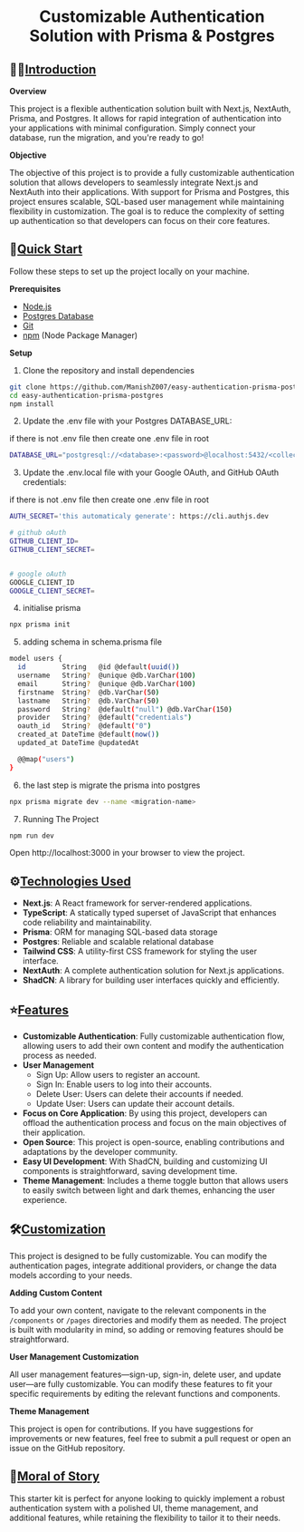 <h1 align="center">Customizable Authentication Solution with Prisma & Postgres</h1>

## 🙋‍♂️<a href="introduction">Introduction</a>

**Overview**

This project is a flexible authentication solution built with Next.js, NextAuth, Prisma, and Postgres. It allows for rapid integration of authentication into your applications with minimal configuration. Simply connect your database, run the migration, and you're ready to go!

**Objective**

The objective of this project is to provide a fully customizable authentication solution that allows developers to seamlessly integrate Next.js and NextAuth into their applications. With support for Prisma and Postgres, this project ensures scalable, SQL-based user management while maintaining flexibility in customization. The goal is to reduce the complexity of setting up authentication so that developers can focus on their core features.

## 🤩<a href="quick-start">Quick Start</a>

Follow these steps to set up the project locally on your machine.

**Prerequisites**

- [Node.js](https://nodejs.org/en)
- [Postgres Database](https://www.postgresql.org)
- [Git](https://git-scm.com/)
- [npm](https://www.npmjs.com/) (Node Package Manager)

**Setup**

1. Clone the repository and install dependencies
```bash
git clone https://github.com/ManishZ007/easy-authentication-prisma-postgres.git
cd easy-authentication-prisma-postgres
npm install
```
2. Update the .env file with your Postgres DATABASE_URL:

  if there is not .env file then create one .env file in root
```bash
DATABASE_URL="postgresql://<database>:<password>@localhost:5432/<collection>"
```
3. Update the .env.local file with your Google OAuth, and GitHub OAuth credentials:

  if there is not .env file then create one .env file in root
```bash
AUTH_SECRET='this automaticaly generate': https://cli.authjs.dev

# github oAuth
GITHUB_CLIENT_ID=
GITHUB_CLIENT_SECRET=


# google oAuth
GOOGLE_CLIENT_ID
GOOGLE_CLIENT_SECRET=
```

4. initialise prisma
```bash
npx prisma init
```

5. adding schema in schema.prisma file
```bash
model users {
  id         String   @id @default(uuid())
  username   String?  @unique @db.VarChar(100)
  email      String?  @unique @db.VarChar(100)
  firstname  String?  @db.VarChar(50)
  lastname   String?  @db.VarChar(50)
  password   String?  @default("null") @db.VarChar(150)
  provider   String?  @default("credentials")
  oauth_id   String?  @default("0")
  created_at DateTime @default(now())
  updated_at DateTime @updatedAt

  @@map("users")
}
```

6. the last step is migrate the prisma into postgres
```bash
npx prisma migrate dev --name <migration-name>
```

7. Running The Project
```bash
npm run dev
```

Open http://localhost:3000 in your browser to view the project.


## ⚙️<a href="techologies-used">Technologies Used</a>

- **Next.js**: A React framework for server-rendered applications.
- **TypeScript**: A statically typed superset of JavaScript that enhances code reliability and maintainability.
- **Prisma**: ORM for managing SQL-based data storage
- **Postgres**: Reliable and scalable relational database
- **Tailwind CSS**: A utility-first CSS framework for styling the user interface.
- **NextAuth**: A complete authentication solution for Next.js applications.
- **ShadCN**: A library for building user interfaces quickly and efficiently.

## ⭐<a href="features">Features</a>

- **Customizable Authentication**: Fully customizable authentication flow, allowing users to add their own content and modify the authentication process as needed.
- **User Management**
   - Sign Up: Allow users to register an account.
   - Sign In: Enable users to log into their accounts.
   - Delete User: Users can delete their accounts if needed.
   - Update User: Users can update their account details.
- **Focus on Core Application**: By using this project, developers can offload the authentication process and focus on the main objectives of their application.
- **Open Source**: This project is open-source, enabling contributions and adaptations by the developer community.
- **Easy UI Development**: With ShadCN, building and customizing UI components is straightforward, saving development time.
- **Theme Management**: Includes a theme toggle button that allows users to easily switch between light and dark themes, enhancing the user experience.

## 🛠️<a href="customization">Customization</a>

This project is designed to be fully customizable. You can modify the authentication pages, integrate additional providers, or change the data models according to your needs.

**Adding Custom Content**

To add your own content, navigate to the relevant components in the ```/components``` or ```/pages``` directories and modify them as needed. The project is built with modularity in mind, so adding or removing features should be straightforward.

**User Management Customization**

All user management features—sign-up, sign-in, delete user, and update user—are fully customizable. You can modify these features to fit your specific requirements by editing the relevant functions and components.

**Theme Management**

This project is open for contributions. If you have suggestions for improvements or new features, feel free to submit a pull request or open an issue on the GitHub repository.

## 🎊<a href="moral-of-story">Moral of Story</a>

This starter kit is perfect for anyone looking to quickly implement a robust authentication system with a polished UI, theme management, and additional features, while retaining the flexibility to tailor it to their needs.
